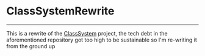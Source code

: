 # ClassSystemRewrite
---

This is a rewrite of the [ClassSystem](https://github.com/mc-proj-natserver/ClassSystem) project, the tech debt in the aforementioned repository got too high to be sustainable so I'm re-writing it from the ground up
